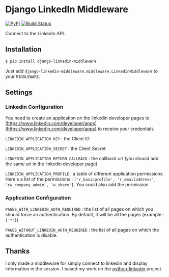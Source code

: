 # Django LinkedIn Middleware

[![PyPI](https://img.shields.io/badge/pypi-v0.1.1-blue.svg)](https://pypi.org/project/django-linkedin-middleware/)
[![Build Status](https://travis-ci.com/Squalex/LinkedinMiddleware.svg?branch=master)](https://travis-ci.com/Squalex/LinkedinMiddleware)

Connect to the LinkedIn API.

## Installation

```bash
$ pip install django-linkedin-middleware
```

Just add `django-linkedin-middleware.middleware.LinkedinMiddleware` to your `MIDDLEWARE`.

## Settings


### Linkedin Configuration

You need to create an application on the linkedin developer pages to 
[https://www.linkedin.com/developer/apps](https://www.linkedin.com/developer/apps) to receive your credentials 

`LINKEDIN_APPLICATION_KEY` : the Client ID

`LINKEDIN_APPLICATION_SECRET` : the Client Secret
 
`LINKEDIN_APPLICATION_RETURN_CALLBACK` : the callback url (you should add the same url in the linkedin developer page)

`LINKEDIN_APPLICATION_PROFILE` : a table of different application permissions. Here's a list of the permissions : 
`['r_basicprofile', 'r_emailaddress', 'rw_company_admin', 'w_share']`. You could also add the permission 

### Application Configuration

`PAGES_WITH_LINKEDIN_AUTH_REQUIRED` : the list of all pages on which you should force an authentication. By default, it will be all the pages (example : `['*']`)

`PAGES_WITHOUT_LINKEDIN_AUTH_REQUIRED` : the list of all pages on which the authentication is disable.

## Thanks

I only made a middleware for simply connect to linkedin and display information in the session.
I based my work on the [python-linkedin](https://github.com/ozgur/python-linkedin) project. 